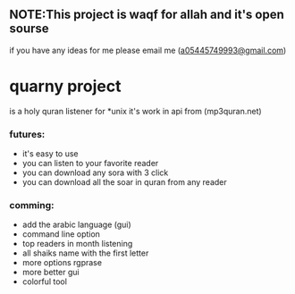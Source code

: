 ## NOTE:This project is waqf for allah and it's open sourse
if you have any ideas for me please email me (a05445749993@gmail.com)

# quarny project 
is a holy quran listener for *unix it's work in api from (mp3quran.net) 


### futures:
+ it's easy to use 
+ you can listen to your favorite reader
+ you can download any sora with 3 click
+ you can download all the soar in quran from any reader

### comming:
+ add the arabic language (gui)
+ command line option 
+ top readers in month listening
+ all shaiks name with the first letter
+ more options rgprase
+ more better gui
+ colorful tool


